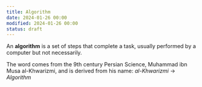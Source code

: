 ```yaml
---
title: Algorithm
date: 2024-01-26 00:00
modified: 2024-01-26 00:00
status: draft
---
```


An **algorithm** is a set of steps that complete a task, usually performed by a computer but not necessarily.

The word comes from the 9th century Persian Science, Muhammad ibn Musa al-Khwarizmi, and is derived from his name: *al-Khwarizmi* -> *Algorithm*